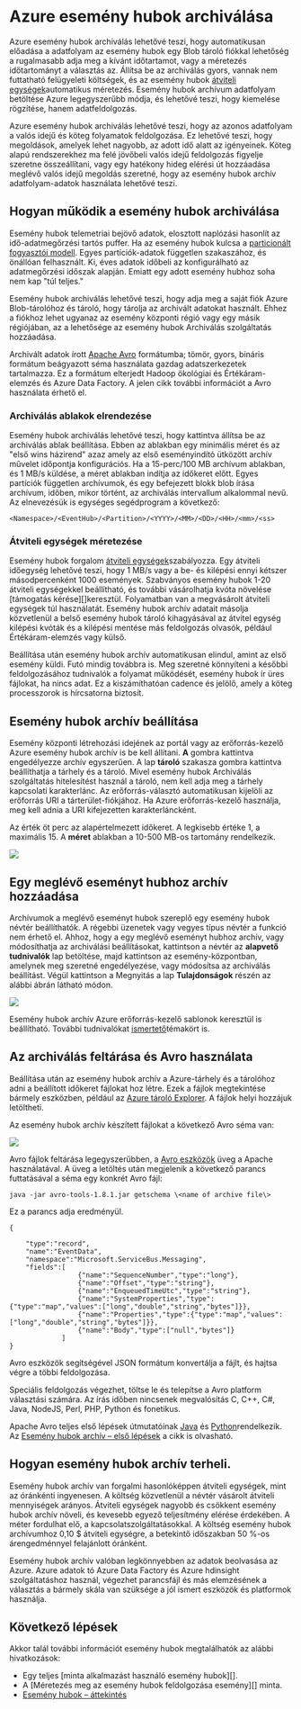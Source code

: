 <properties
    pageTitle="Azure esemény hubok archív |} Microsoft Azure"
    description="Az Azure esemény hubok Archiválás szolgáltatás áttekintése."
    services="event-hubs"
    documentationCenter=""
    authors="djrosanova"
    manager="timlt"
    editor=""/>

<tags
    ms.service="event-hubs"
    ms.workload="na"
    ms.tgt_pltfrm="na"
    ms.devlang="na"
    ms.topic="article"
    ms.date="09/13/2016"
    ms.author="darosa;sethm"/>

# <a name="azure-event-hubs-archive"></a>Azure esemény hubok archiválása

Azure esemény hubok archiválás lehetővé teszi, hogy automatikusan előadása a adatfolyam az esemény hubok egy Blob tároló fiókkal lehetőség a rugalmasabb adja meg a kívánt időtartamot, vagy a méretezés időtartományt a választás az. Állítsa be az archiválás gyors, vannak nem futtatható felügyeleti költségek, és az esemény hubok [átviteli egységek](event-hubs-overview.md#capacity-and-security)automatikus méretezés. Esemény hubok archívum adatfolyam betöltése Azure legegyszerűbb módja, és lehetővé teszi, hogy kiemelése rögzítése, hanem adatfeldolgozás.

Azure esemény hubok archiválás lehetővé teszi, hogy az azonos adatfolyam a valós idejű és köteg folyamatok feldolgozása. Ez lehetővé teszi, hogy megoldások, amelyek lehet nagyobb, az adott idő alatt az igényeinek. Köteg alapú rendszerekhez ma felé jövőbeli valós idejű feldolgozás figyelje szeretne összeállítani, vagy egy hatékony hideg elérési út hozzáadása meglévő valós idejű megoldás szeretné, hogy az esemény hubok archív adatfolyam-adatok használata lehetővé teszi.

## <a name="how-event-hubs-archive-works"></a>Hogyan működik a esemény hubok archiválása

Esemény hubok telemetriai bejövő adatok, elosztott naplózási hasonlít az idő-adatmegőrzési tartós puffer. Ha az esemény hubok kulcsa a [particionált fogyasztói modell](event-hubs-overview.md#partition-key). Egyes partíciók-adatok független szakaszához, és önállóan felhasznált. Ki, éves adatok időbeli az konfigurálható az adatmegőrzési időszak alapján. Emiatt egy adott esemény hubhoz soha nem kap "túl teljes."

Esemény hubok archiválás lehetővé teszi, hogy adja meg a saját fiók Azure Blob-tárolóhoz és tároló, hogy tárolja az archivált adatokat használt. Ehhez a fiókhoz lehet ugyanaz az esemény központi régió vagy egy másik régiójában, az a lehetősége az esemény hubok Archiválás szolgáltatás hozzáadása.

Archivált adatok írott [Apache Avro][] formátumba; tömör, gyors, bináris formátum beágyazott séma használata gazdag adatszerkezetek tartalmazza. Ez a formátum elterjedt Hadoop ökológiai és Értékáram-elemzés és Azure Data Factory. A jelen cikk további információt a Avro használata érhető el.

### <a name="archive-windowing"></a>Archiválás ablakok elrendezése

Esemény hubok archiválás lehetővé teszi, hogy kattintva állítsa be az archiválás ablak beállítása. Ebben az ablakban egy minimális méret és az "első wins házirend" azaz amely az első eseményindító ütközött archív művelet időpontja konfigurációs. Ha a 15-perc/100 MB archívum ablakban, és 1 MB/s küldése, a méret ablakban indítja az időkeret előtt. Egyes partíciók független archívumok, és egy befejezett blokk blob írása archívum, időben, mikor történt, az archiválás intervallum alkalommal nevű. Az elnevezésük is egységes segédprogram a következő:

```
<Namespace>/<EventHub>/<Partition>/<YYYY>/<MM>/<DD>/<HH>/<mm>/<ss>
```

### <a name="scaling-to-throughput-units"></a>Átviteli egységek méretezése

Esemény hubok forgalom [átviteli egységek](event-hubs-overview.md#capacity-and-security)szabályozza. Egy átviteli időegység lehetővé teszi, hogy 1 MB/s vagy a be- és kilépési ennyi kétszer másodpercenként 1000 események. Szabványos esemény hubok 1-20 átviteli egységekkel beállítható, és további vásárolhatja kvóta növelése [támogatás kérése][]keresztül. Folyamatban van a megvásárolt átviteli egységek túl használatát. Esemény hubok archív adatait másolja közvetlenül a belső esemény hubok tároló kihagyásával az átvitel egység kilépési kvóták és a kilépési mentése más feldolgozás olvasók, például Értékáram-elemzés vagy külső.

Beállítása után esemény hubok archív automatikusan elindul, amint az első esemény küldi. Futó mindig továbbra is. Meg szeretné könnyíteni a későbbi feldolgozásához tudnivalók a folyamat működését, esemény hubok ír üres fájlokat, ha nincs adat. Ez a kiszámíthatóan cadence és jelölő, amely a köteg processzorok is hírcsatorna biztosít.

## <a name="setting-up-event-hubs-archive"></a>Esemény hubok archív beállítása

Esemény központi létrehozási idejének az portál vagy az erőforrás-kezelő Azure esemény hubok archív is be kell állítani. **A** gombra kattintva engedélyezze archív egyszerűen. A lap **tároló** szakasza gombra kattintva beállíthatja a tárhely és a tároló. Mivel esemény hubok Archiválás szolgáltatás hitelesítést használ a tároló, nem kell adja meg a tárhely kapcsolati karakterlánc. Az erőforrás-választó automatikusan kijelöli az erőforrás URI a tárterület-fiókjához. Ha Azure erőforrás-kezelő használja, meg kell adnia a URI kifejezetten karakterláncként.

Az érték öt perc az alapértelmezett időkeret. A legkisebb értéke 1, a maximális 15. A **méret** ablakban a 10-500 MB-os tartomány rendelkezik.

![][1]

## <a name="adding-archive-to-an-existing-event-hub"></a>Egy meglévő eseményt hubhoz archív hozzáadása

Archívumok a meglévő eseményt hubok szereplő egy esemény hubok névtér beállíthatók. A régebbi üzenetek vagy vegyes típus névtér a funkció nem érhető el. Ahhoz, hogy a egy meglévő eseményt hubhoz archív, vagy módosíthatja az archiválási beállításokat, kattintson a névtér az **alapvető tudnivalók** lap betöltése, majd kattintson az esemény-központban, amelynek meg szeretné engedélyezése, vagy módosítsa az archiválás beállítást. Végül kattintson a Megnyitás a lap **Tulajdonságok** részén az alábbi ábrán látható módon.

![][2]

Esemény hubok archív Azure erőforrás-kezelő sablonok keresztül is beállítható. További tudnivalókat [ismertető](event-hubs-resource-manager-namespace-event-hub-enable-archive.md)témakört is.

## <a name="exploring-the-archive-and-working-with-avro"></a>Az archiválás feltárása és Avro használata

Beállítása után az esemény hubok archív a Azure-tárhely és a tárolóhoz adni a beállított időkeret fájlokat hoz létre. Ezek a fájlok megtekintése bármely eszközben, például az [Azure tároló Explorer][]. A fájlok helyi hozzájuk letöltheti.

Az esemény hubok archív készített fájlokat a következő Avro séma van:

![][3]

Avro fájlok feltárása legegyszerűbben, a [Avro eszközök][] üveg a Apache használatával. A üveg a letöltés után megjelenik a következő parancs futtatásával a séma egy konkrét Avro fájl:

```
java -jar avro-tools-1.8.1.jar getschema \<name of archive file\>
```

Ez a parancs adja eredményül.

```
{

    "type":"record",
    "name":"EventData",
    "namespace":"Microsoft.ServiceBus.Messaging",
    "fields":[
                 {"name":"SequenceNumber","type":"long"},
                 {"name":"Offset","type":"string"},
                 {"name":"EnqueuedTimeUtc","type":"string"},
                 {"name":"SystemProperties","type":{"type":"map","values":["long","double","string","bytes"]}},
                 {"name":"Properties","type":{"type":"map","values":["long","double","string","bytes"]}},
                 {"name":"Body","type":["null","bytes"]}
             ]
}
```

Avro eszközök segítségével JSON formátum konvertálja a fájlt, és hajtsa végre a többi feldolgozása.

Speciális feldolgozás végezhet, töltse le és telepítse a Avro platform választási számára. Az írás időben nincsenek megvalósítás C, C++, C\#, Java, NodeJS, Perl, PHP, Python és fonetikus.

Apache Avro teljes első lépések útmutatóinak [Java][] és [Python][]rendelkezik. Az [Esemény hubok archív – első lépések](event-hubs-archive-python.md) a cikk is olvasható.

## <a name="how-event-hubs-archive-is-charged"></a>Hogyan esemény hubok archív terheli.

Esemény hubok archív van forgalmi hasonlóképpen átviteli egységek, mint az óránkénti ingyenesen. A költség közvetlenül a névtér vásárolt átviteli mennyiségek arányos. Átviteli egységek nagyobb és csökkent esemény hubok archív növeli, és kevesebb egyező teljesítmény elérése érdekében. A méter fordulhat elő, a kapcsolatszolgáltatásokkal. A költség esemény hubok archívumhoz 0,10 $ átviteli egységre, a betekintő időszakban 50 %-os árengedménnyel felajánlott óránként.

Esemény hubok archív valóban legkönnyebben az adatok beolvasása az Azure. Azure adatok tó Azure Data Factory és Azure hdinsight szolgáltatáshoz használ, végezhet parancsfájl és más elemzésének a választás a bármely skála van szüksége a jól ismert eszközök és platformok használja.

## <a name="next-steps"></a>Következő lépések

Akkor talál további információt esemény hubok megtalálhatók az alábbi hivatkozások:

- Egy teljes [minta alkalmazást használó esemény hubok][].
- A [Méretezés meg az esemény hubok feldolgozása esemény][] minta.
- [Esemény hubok – áttekintés][]

[Apache Avro]: http://avro.apache.org/
[támogatási kérelem]: https://portal.azure.com/?#blade/Microsoft_Azure_Support/HelpAndSupportBlade
[1]: ./media/event-hubs-archive-overview/event-hubs-archive1.png
[2]: media/event-hubs-archive-overview/event-hubs-archive2.png
[Azure tároló Explorer]: http://azurestorageexplorer.codeplex.com/
[3]: ./media/event-hubs-archive-overview/event-hubs-archive3.png
[Avro eszközök]: http://www-us.apache.org/dist/avro/avro-1.8.1/java/avro-tools-1.8.1.jar
[Java]: http://avro.apache.org/docs/current/gettingstartedjava.html
[Python]: http://avro.apache.org/docs/current/gettingstartedpython.html
[Esemény hubok – áttekintés]: event-hubs-overview.md
[Esemény hubok használó minta alkalmazás]: https://code.msdn.microsoft.com/Service-Bus-Event-Hub-286fd097
[Esemény feldolgozása az esemény hubok méretezése]: https://code.msdn.microsoft.com/Service-Bus-Event-Hub-45f43fc3